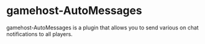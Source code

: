 # gamehost-AutoMessages

gamehost-AutoMessages is a plugin that allows you to send various on chat notifications to all players.